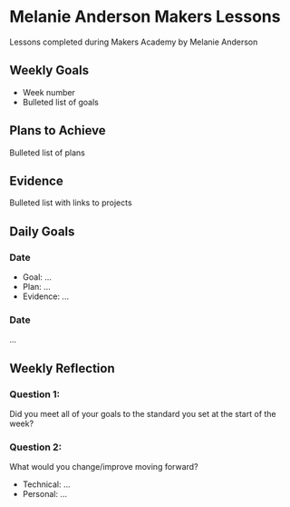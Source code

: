 # Melanie Anderson Makers Lessons #
Lessons completed during Makers Academy by Melanie Anderson
## Weekly Goals ##
- Week number
- Bulleted list of goals
## Plans to Achieve ##
Bulleted list of plans
## Evidence ##
Bulleted list with links to projects
## Daily Goals ##
### Date ###
- Goal: ...
- Plan: ...
- Evidence: ...
### Date ###
...
## Weekly Reflection ##
### Question 1: ###
Did you meet all of your goals to the standard you set at the start of the week?
### Question 2: ###
What would you change/improve moving forward?
- Technical: ...
- Personal: ...
